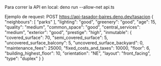 Para correr la API en local:
deno run --allow-net api.ts

Ejemplo de request:
POST
https://api-tasador-baires.deno.dev/tasacion
{
    "neighbours": [
        "parks"
    ],
    "lighting": "good",
    "greenery": "good",
    "age": 15,
    "quality": "medium",
    "common_space": "good",
    "central_services": "medium",
    "exterior": "good",
    "prestige": "high",
    "inmutable": {
        "covered_surface": 70,
        "semi_covered_surface": 5,
        "uncovered_surface_balcony": 5,
        "uncovered_surface_backyard": 0,
        "maintenance_fees": 25000,
        "fixed_costs_and_taxes": 10000,
        "floor": 6,
        "building_highest_floor": 10,
        "orientation": "NE",
        "layout": "front_facing",
        "type": "duplex"
    }
}